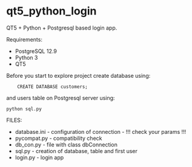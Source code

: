 # qt5_python_login

QT5 + Python + Postgresql based login app.

Requirements:
- PostgreSQL 12.9
- Python 3
- QT5

Before you start to explore project create database using:

        CREATE DATABASE customers;

and users table on Postgresql server using:

    python sql.py


FILES:

- database.ini - configuration of connection - !!! check your params  !!!  
- pycompat.py - compatibility check 
- db_con.py - file with class dbConnection
- sql.py - creation of database, table and first user
- login.py - login app
